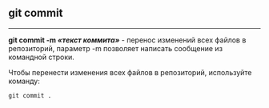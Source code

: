 ## git commit

---

__git commit -m *«текст коммита»*__ - перенос изменений всех файлов в репозиторий, параметр -m позволяет написать сообщение из командной строки.

Чтобы перенести изменения всех файлов в репозиторий, используйте команду: 

```bash=
git commit .
```